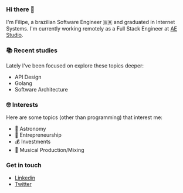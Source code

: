 ### Hi there 👋

I'm Filipe, a brazilian Software Engineer :brazil: and graduated in Internet Systems. I'm currently working remotely as a Full Stack Engineer at [AE Studio](https://ae.studio/).

### :books: Recent studies

Lately I've been focused on explore these topics deeper:

- API Design
- Golang
- Software Architecture

### :nerd_face: Interests

Here are some topics (other than programming) that interest me:

- :telescope: Astronomy
- :briefcase: Entrepreneurship
- :moneybag: Investments
- :musical_note: Musical Production/Mixing

### Get in touch

 - [Linkedin](https://www.linkedin.com/in/filipemn/)
 - [Twitter](https://twitter.com/filipemn)
